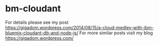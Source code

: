# bm-cloudant

For details please see my post https://gigadom.wordpress.com/2014/08/15/a-cloud-medley-with-ibm-bluemix-cloudant-db-and-node-js/
For more similar posts visit my blog https://gigadom.wordpress.com/
